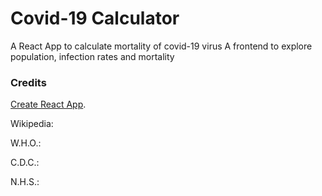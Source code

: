# Covid-19 Calculator
A React App to calculate mortality of covid-19 virus
A frontend to explore population, infection rates and mortality



### Credits
[Create React App](https://github.com/facebook/create-react-app).

Wikipedia:

W.H.O.:

C.D.C.:

N.H.S.:
